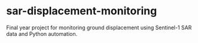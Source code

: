 # sar-displacement-monitoring
Final year project for monitoring ground displacement using Sentinel-1 SAR data and Python automation.
